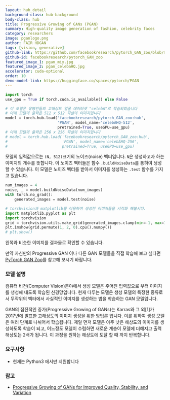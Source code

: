 ```yaml
---
layout: hub_detail
background-class: hub-background
body-class: hub
title: Progressive Growing of GANs (PGAN)
summary: High-quality image generation of fashion, celebrity faces
category: researchers
image: pganlogo.png
author: FAIR HDGAN
tags: [vision, generative]
github-link: https://github.com/facebookresearch/pytorch_GAN_zoo/blob/master/models/progressive_gan.py
github-id: facebookresearch/pytorch_GAN_zoo
featured_image_1: pgan_mix.jpg
featured_image_2: pgan_celebaHQ.jpg
accelerator: cuda-optional
order: 10
demo-model-link: https://huggingface.co/spaces/pytorch/PGAN
---
```



```python
import torch
use_gpu = True if torch.cuda.is_available() else False

# 이 모델은 유명인들의 고해상도 얼굴 데이터셋 "celebA"로 학습되었습니다
# 아래 모델의 출력은 512 x 512 픽셀의 이미지입니다
model = torch.hub.load('facebookresearch/pytorch_GAN_zoo:hub',
                       'PGAN', model_name='celebAHQ-512',
                       pretrained=True, useGPU=use_gpu)
# 아래 모델의 출력은 256 x 256 픽셀의 이미지입니다
# model = torch.hub.load('facebookresearch/pytorch_GAN_zoo:hub',
#                        'PGAN', model_name='celebAHQ-256',
#                        pretrained=True, useGPU=use_gpu)
```

모델의 입력값으로는 `(N, 512)`크기의 노이즈(noise) 벡터입니다. `N`은 생성하고자 하는 이미지의 개수를 뜻합니다.
이 노이즈 벡터들은 함수 `.buildNoiseData`를 통하여 생성 할 수 있습니다.
이 모델은 노이즈 벡터를 받아서 이미지를 생성하는 `.test` 함수를 가지고 있습니다.

```python
num_images = 4
noise, _ = model.buildNoiseData(num_images)
with torch.no_grad():
    generated_images = model.test(noise)

# torchvision과 matplotlib를 이용하여 생성한 이미지들을 시각화 해봅시다.
import matplotlib.pyplot as plt
import torchvision
grid = torchvision.utils.make_grid(generated_images.clamp(min=-1, max=1), scale_each=True, normalize=True)
plt.imshow(grid.permute(1, 2, 0).cpu().numpy())
# plt.show()
```

왼쪽과 비슷한 이미지를 결과물로 확인할 수 있습니다.

만약 자신만의 Progressive GAN 이나 다른 GAN 모델들을 직접 학습해 보고 싶다면 [PyTorch GAN Zoo](https://github.com/facebookresearch/pytorch_GAN_zoo)를 참고해 보시기 바랍니다.

### 모델 설명

컴퓨터 비전(Computer Vision)분야에서 생성 모델은 주어진 입력값으로 부터 이미지를 생성해 내도록 학습된 신경망입니다. 현재 다루는 모델은 생성 모델의 특정한 종류로서 무작위의 벡터에서 사실적인 이미지를 생성하는 법을 학습하는 GAN 모델입니다.

GAN의 점진적인 증가(Progressive Growing of GANs)는 Karras와 그 외[1]가 2017년에 발표한 고해상도의 이미지 생성을 위한 방법론 입니다. 이를 위하여 생성 모델은 여러 단계로 나뉘어서 학습됩니다. 제일 먼저 모델은 아주 낮은 해상도의 이미지를 생성하도록 학습이 되고, 어느정도 모델이 수렴하면 새로운 계층이 모델에 더해지고 출력 해상도는 2배가 됩니다. 이 과정을 원하는 해상도에 도달 할 때 까지 반복합니다.

### 요구사항

- 현재는 Python3 에서만 지원합니다

### 참고

- [Progressive Growing of GANs for Improved Quality, Stability, and Variation](https://arxiv.org/abs/1710.10196)
